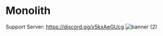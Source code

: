 # Monolith
Support Server: https://discord.gg/x5kxAeGUcg
![banner (2)](https://user-images.githubusercontent.com/87452561/126714972-9cce472c-6adf-4be4-a322-4d77a93941bf.png)
